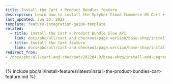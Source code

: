 ```yaml
---
title: Install the Cart + Product Bundles feature
description: Learn how to install the Spryker Cloud Commerce OS Cart + Product Bundles feature into a Spryker project
last_updated: Jun 20, 2022
template: feature-integration-guide-template
related:
  - title: Install the Cart + Product Bundle Glue API
    link: docs/pbc/all/cart-and-checkout/page.version/base-shop/install-and-upgrade/install-glue-api/install-the-cart-product-bundle-glue-api.html
  - title: Install the Cart feature
    link: docs/pbc/all/cart-and-checkout/page.version/base-shop/install-and-upgrade/install-features/install-the-cart-feature.html
redirect_from:
- /docs/pbc/all/cart-and-checkout/202204.0/base-shop/install-and-upgrade/install-features/install-the-cart-product-bundles-feature.html
---
```


{% include pbc/all/install-features/latest/install-the-product-bundles-cart-feature.md %} <!-- To edit, see /_includes/pbc/all/install-features/202311.0/install-the-product-bundles-cart-feature.md -->
